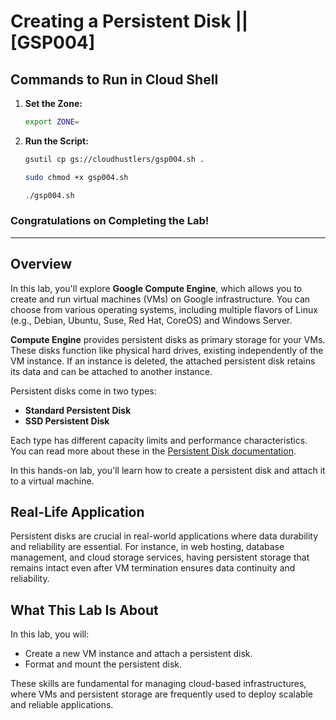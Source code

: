 # Creating a Persistent Disk || [GSP004]

## Commands to Run in Cloud Shell

1. **Set the Zone:**
    ```bash
    export ZONE=
    ```

2. **Run the Script:**
    ```bash
    gsutil cp gs://cloudhustlers/gsp004.sh .

    sudo chmod +x gsp004.sh

    ./gsp004.sh
    ```

### Congratulations on Completing the Lab!

---

## Overview
In this lab, you'll explore **Google Compute Engine**, which allows you to create and run virtual machines (VMs) on Google infrastructure. You can choose from various operating systems, including multiple flavors of Linux (e.g., Debian, Ubuntu, Suse, Red Hat, CoreOS) and Windows Server.

**Compute Engine** provides persistent disks as primary storage for your VMs. These disks function like physical hard drives, existing independently of the VM instance. If an instance is deleted, the attached persistent disk retains its data and can be attached to another instance.

Persistent disks come in two types:
- **Standard Persistent Disk**
- **SSD Persistent Disk**

Each type has different capacity limits and performance characteristics. You can read more about these in the [Persistent Disk documentation](https://cloud.google.com/compute/docs/disks).

In this hands-on lab, you'll learn how to create a persistent disk and attach it to a virtual machine.

## Real-Life Application
Persistent disks are crucial in real-world applications where data durability and reliability are essential. For instance, in web hosting, database management, and cloud storage services, having persistent storage that remains intact even after VM termination ensures data continuity and reliability.

## What This Lab Is About
In this lab, you will:
- Create a new VM instance and attach a persistent disk.
- Format and mount the persistent disk.

These skills are fundamental for managing cloud-based infrastructures, where VMs and persistent storage are frequently used to deploy scalable and reliable applications.